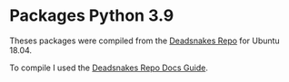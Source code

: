 # Packages Python 3.9

Theses packages were compiled from the [Deadsnakes Repo](https://github.com/deadsnakes/python3.9) for Ubuntu 18.04.

To compile I used the [Deadsnakes Repo Docs Guide](https://github.com/deadsnakes/docs/blob/main/Building-Deadsnakes-Packages-from-Git.rst).